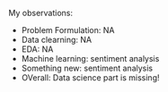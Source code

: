 My observations:
  - Problem Formulation: NA
  - Data clearning: NA
  - EDA: NA
  - Machine learning: sentiment analysis
  - Something new: sentiment analysis
  - OVerall: Data science part is missing!
